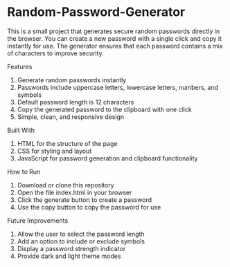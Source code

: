 # Random-Password-Generator
This is a small project that generates secure random passwords directly in the browser.
You can create a new password with a single click and copy it instantly for use. The generator ensures that each password contains a mix of characters to improve security.


Features
1. Generate random passwords instantly
2. Passwords include uppercase letters, lowercase letters, numbers, and symbols
3. Default password length is 12 characters
4. Copy the generated password to the clipboard with one click
5. Simple, clean, and responsive design


Built With
1. HTML for the structure of the page
2. CSS for styling and layout
3. JavaScript for password generation and clipboard functionality


How to Run
1. Download or clone this repository
2. Open the file index.html in your browser
3. Click the generate button to create a password
4. Use the copy button to copy the password for use


Future Improvements
1. Allow the user to select the password length
2. Add an option to include or exclude symbols
3. Display a password strength indicator
4. Provide dark and light theme modes
